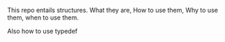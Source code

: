 This repo entails structures.
What they are,
How to use them,
Why to use them,
when to use them.

Also how to use typedef
